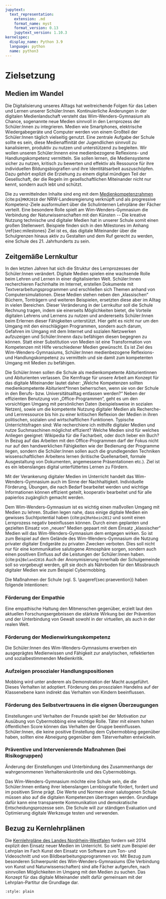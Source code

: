 ```yaml
---
jupytext:
  text_representation:
    extension: .md
    format_name: myst
    format_version: 0.13
    jupytext_version: 1.10.3
kernelspec:
  display_name: Python 3.9
  language: python
  name: python3
---
```


# Zielsetzung

## Medien im Wandel

Die Digitalisierung unseres Alltags hat weitreichende Folgen für das Leben und Lernen unserer Schüler:Innen.
Kontinuierliche Änderungen in der digitalen Medienlandschaft versteht das Wim-Wenders-Gymnasium als Chance, sogenannte neue Medien sinnvoll in den Lernprozess der Schüler:Innen zu integrieren.
Medien wie Smartphones, elektrische Wiedergabegeräte und Computer werden von einem Großteil der Schüler:Innen täglich vielseitig genutzt.
Eine zentrale Aufgabe der Schule sollte es sein, diese Medienaffinität der Jugendlichen sinnvoll zu kanalisieren, produktiv zu nutzen und unterstützend zu begleiten.
Wir wollen unseren Schüler:Innenn eine medienbezogene Reflexions- und Handlungskompetenz vermitteln.
Sie sollen lernen, die Mediensysteme sicher zu nutzen, kritisch zu bewerten und effektiv als Ressource für ihre individuellen Bildungsbiografien und ihre Identitätsarbeit auszuschöpfen.
Dazu gehört explizit die Erziehung zu einem digital mündigen Teil der Gesellschaft, der die Regeln im gesellschaftlichen Miteinander nicht nur kennt, sondern auch lebt und schützt.

Die zu vermittelnden Inhalte sind eng mit dem [Medienkompetenzrahmen](https://www.schulministerium.nrw.de/docs/bp/Ministerium/Schulverwaltung/Schulmail/Archiv-2018/180626/Kontext/2018_Medienkompetenzrahmen_NRW.pdf) {cite:ps}`MKR2018` der NRW-Landesregierung verknüpft und als progressive Kompetenz-Ziele ausformuliert über die Schulinternen Lehrpläne der Fächer verteilt.
Eine besondere Rolle spielt am Wim-Wenders-Gymnasium die Verbindung der Naturwissenschaften mit den Künsten -- Die kreative Nutzung technische und digitaler Medien hat in unserer Schule somit einen großen Stellenwert.
Beispiele finden sich in den Milestones im Anhang \ref{sec:milestones}
Ziel ist es, das digitale Miteinander über die Schulgrenzen hinaus aktiv zu Gestalten und dem Ruf gerecht zu werden, eine Schule des 21. Jahrhunderts zu sein.

## Zeitgemäße Lernkultur

In den letzten Jahren hat sich die Struktur des Lernprozesses der Schüler:Innen verändert.
Digitale Medien spielen eine wachsende Rolle beim Lehren und Lernen in einer digitalisierten Welt.
Schüler:Innen recherchieren Fachinhalte im Internet, erstellen Dokumente mit Textverarbeitungsprogrammen und erschließen sich Themen anhand von Computersimulationen.
Diese Medien stehen neben den „klassischen“ Büchern, Tonträgern und weiteren Beispielen, ersetzten diese aber im Alltag in vielen Bereichen.
Dieser Veränderung in der Lernkultur soll die Schule Rechnung tragen, indem sie einerseits Möglichkeiten bietet, die Vorteile digitalen Lehrens und Lernens zu nutzen und andererseits Schüler:Innen beim Erlernen dieser Fähigkeiten unterstützt.
Hier geht es nicht nur um den Umgang mit den einschlägigen Programmen, sondern auch darum, Gefahren im Umgang mit dem Internet und sozialen Netzwerken aufzuzeigen und Schüler:Innenn dazu befähigen diesen begegnen zu können.
Statt einer Substitution von Medien ist eine Transformation von Kompetenzen mit Hilfe verschiedener Medien gewünscht.
Es ist Ziel des Wim-Wenders-Gymnasiums, Schüler:Innen medienbezogene Reflexions- und Handlungskompetenz zu vermitteln und sie damit zum kompetenten Umgang mit Medien zu befähigen.

Die Schüler:Innen sollen die Schule als medienkompetente Abiturientinnen und Abiturienten verlassen.
Die Kernfrage für unsere Arbeit am Konzept für das digitale Miteinander lautet daher: „Welche Kompetenzen sollten medienkompetente Abiturient\*Innen beherrschen, wenn sie von der Schule in den Berufs- bzw. Universitätsalltag entlassen werden?“
Neben der effizienten Benutzung von „Office-Programmen“, geht es um den vorsichtigen Umgang mit persönlichen Daten (beispielsweise in sozialen Netzen), sowie um die kompetente Nutzung digitaler Medien als Recherche- und Lernressource bis hin zu einer kritischen Reflexion der Medien in ihren politischen, sozialen und wirtschaftlichen Funktionen.
Typische Unterrichtsfragen sind: Wie recherchiere ich mithilfe digitaler Medien und nutze Suchmaschinen möglichst effizient?
Welche Medien sind für welches Anliegen geeignet: Wikipedia für die Facharbeit, oder doch lieber ein Buch?
In Bezug auf das Arbeiten mit den Office-Programmen darf der Fokus nicht nur auf den handwerklichen Fähigkeiten wie der Bedienung der Programme liegen, sondern die Schüler:Innen sollen auch die grundlegenden Techniken wissenschaftlichen Arbeitens lernen (kritische Quellenarbeit, formale Ausgestaltung von Dokumenten, angemessene Präsentationen etc.).
Ziel ist es ein lebenslanges digital unterfüttertes Lernen zu Fördern.

Mit der Verankerung digitaler Medien im Unterricht handelt das Wim-Wenders-Gymnasium auch im Sinne der Nachhaltigkeit.
Individuelle Förderung, Übungen, die nach Bedarf bearbeitet werden und wichtige Informationen können effizient geteilt, kooperativ bearbeitet und für alle papierlos zugänglich gemacht werden.

Dem Wim-Wenders-Gymnasium ist es wichtig einen maßvollen Umgang mit Medien zu lehren.
Studien legen nahe, dass einige digitale Medien ein gewisses Suchtpotential haben {cite:ps}`Rehbein2012` und somit einen Lernprozess negativ beeinflussen können.
Durch einen geplanten und gezielten Einsatz von „neuen“ Medien gepaart mit dem Einsatz „klassischer“ Medien will das Wim-Wenders-Gymnasium dem entgegen wirken.
So ist zum Beispiel auf dem Gelände des Wim-Wenders-Gymnasium die Nutzung privater digitaler Endgeräte zu privaten Zwecken verboten.
Dies soll nicht nur für eine kommunikative salutogene Atmosphäre sorgen, sondern auch einen positiven Einfluss auf die Leistungen der Schüler:Innen haben. {cite:ps}`Beland2016`
Auch der Anonymisierung innerhalb der Schulgemeinde soll so vorgebeugt werden, gilt sie doch als Nährboden für den Missbrauch digitaler Medien wie zum Beispiel Cybermobbing.

Die Maßnahmen der Schule (vgl. S. \pageref{sec:praevention}) haben folgende Intentionen:

### Förderung der Empathie

Eine empathische Haltung den Mitmenschen gegenüber, erzielt laut den aktuellen Forschungsergebnissen die stärkste Wirkung bei der Prävention und der Unterbindung von Gewalt sowohl in der virtuellen, als auch in der realen Welt.

### Förderung der Medienwirkungskompetenz

Die Schüler:Innen des Wim-Wenders-Gymnasiums erwerben ein ausgeprägtes Medienwissen und Fähigkeit zur analytischen, reflektierten und sozialbestimmenden Medienkritik.

### Aufzeigen prosozialer Handlungspositionen

Mobbing wird unter anderem als Demonstration der Macht ausgeführt. Dieses Verhalten ist adoptiert. Förderung des prosozialen Handelns auf der Klassenebene kann indirekt das Verhalten von Kindern beeinflussen.

### Förderung des Selbstvertrauens in die eignen Überzeugungen

Einstellungen und Verhalten der Freunde spielt bei der Motivation zur Ausübung von Cybermobbing eine wichtige Rolle.
Täter mit einem hohen öffentlichen Score können das Verhalten der Gruppe beeinflussen.
Schüler:Innen, die keine positive Einstellung dem Cybermobbing gegenüber haben, sollten eine Abneigung gegenüber dem Täterverhalten entwickeln.

### Präventive und Intervenierende Maßnahmen (bei Risikogruppen)

Änderung der Einstellungen und Unterbindung des Zusammenhangs der wahrgenommenen Verhaltenskontrolle und des Cybermobbings.

Das Wim-Wenders-Gymnasium möchte eine Schule sein, die die Schüler:Innen entlang ihrer lebenslangen Lernbiografie fördert, fordert und im positiven Sinne prägt.
Die Werte und Normen einer salutogenen Schule müssen also auf die digitalen Kompetenzen übertragen werden.
Grundlage dafür kann eine transparente Kommunikation und demokratische Entscheidungsprozesse sein.
Die Schule will zur ständigen Evaluation und Optimierung digitale Werkzeuge testen und verwenden.

## Bezug zu Kernlehrplänen

Die [Kernlehrpläne des Landes Nordrhein-Westfalen](https://www.schulentwicklung.nrw.de/lehrplaene/lehrplannavigator-s-i/) fordern seit 2014 explizit den Einsatz neuer Medien im Unterricht.
So sieht zum Beispiel der Lehrplan im Fach Kunst den Einsatz von Software zum Ton- und Videoschnitt und von Bildbearbeitungsprogrammen vor.
Mit Bezug zum besonderen Schwerpunkt des Wim-Wenders-Gymnasiums (Die Verbindung von Kunst und Naturwissenschaften) sind alle Fächer aufgerufen, nach sinnvollen Möglichkeiten im Umgang mit den Medien zu suchen.
Das Konzept für das digitale Miteinander stellt dafür gemeinsam mit der Lehrplan-Partitur die Grundlage dar.

```{bibliography}
:style: plain
```
